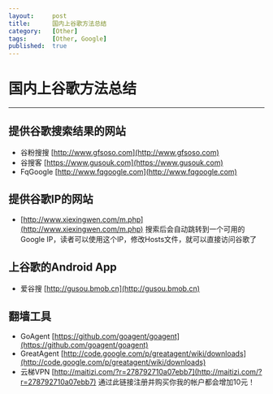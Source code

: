 ```yaml
---
layout:		post
title:		国内上谷歌方法总结
category:	[Other]
tags:		[Other, Google]
published:	true
---
```

# 国内上谷歌方法总结
---

## 提供谷歌搜索结果的网站

* 谷粉搜搜 [http://www.gfsoso.com](http://www.gfsoso.com)
* 谷搜客 [https://www.gusouk.com](https://www.gusouk.com)
* FqGoogle [http://www.fqgoogle.com](http://www.fqgoogle.com)

## 提供谷歌IP的网站

* [http://www.xiexingwen.com/m.php](http://www.xiexingwen.com/m.php)
  搜索后会自动跳转到一个可用的Google IP，读者可以使用这个IP，修改Hosts文件，就可以直接访问谷歌了

## 上谷歌的Android App

* 爱谷搜 [http://gusou.bmob.cn](http://gusou.bmob.cn)

## 翻墙工具

* GoAgent [https://github.com/goagent/goagent](https://github.com/goagent/goagent)
* GreatAgent [http://code.google.com/p/greatagent/wiki/downloads](http://code.google.com/p/greatagent/wiki/downloads)
* 云梯VPN [http://maitizi.com/?r=278792710a07ebb7](http://maitizi.com/?r=278792710a07ebb7)
  通过此链接注册并购买你我的帐户都会增加10元！